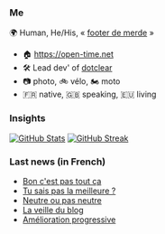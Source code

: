 ### Me

🌍 Human, He/His, « [footer de merde](https://open-time.net/post/2013/07/17/La-veritable-histoire-du-Footer-de-merde-) » 
* 🏠 https://open-time.net 
* 🛠️ Lead dev' of [dotclear](https://git.dotclear.org/dev/dotclear)
* 📷 photo, 🚲 vélo, 🏍️ moto 
* 🇫🇷 native, 🇬🇧 speaking, 🇪🇺 living

### Insights

[![GitHub Stats](https://github-readme-stats.vercel.app/api?username=franck-paul)](https://github.com/franck-paul)
[![GitHub Streak](https://github-readme-streak-stats.herokuapp.com?user=franck-paul)](https://git.io/streak-stats)

### Last news (in French)

<!-- BLOG-POST-LIST:START -->
- [Bon c&#39;est pas tout ça](https://open-time.net/post/2023/01/18/Bon-c-est-pas-tout-ca)
- [Tu sais pas la meilleure ?](https://open-time.net/post/2023/01/17/Tu-sais-pas-la-meilleure)
- [Neutre ou pas neutre](https://open-time.net/post/2023/01/16/Neutre-ou-pas-neutre)
- [La veille du blog](https://open-time.net/post/2023/01/15/La-veille-du-blog)
- [Amélioration progressive](https://open-time.net/post/2023/01/14/Amelioration-progressive)
<!-- BLOG-POST-LIST:END -->
